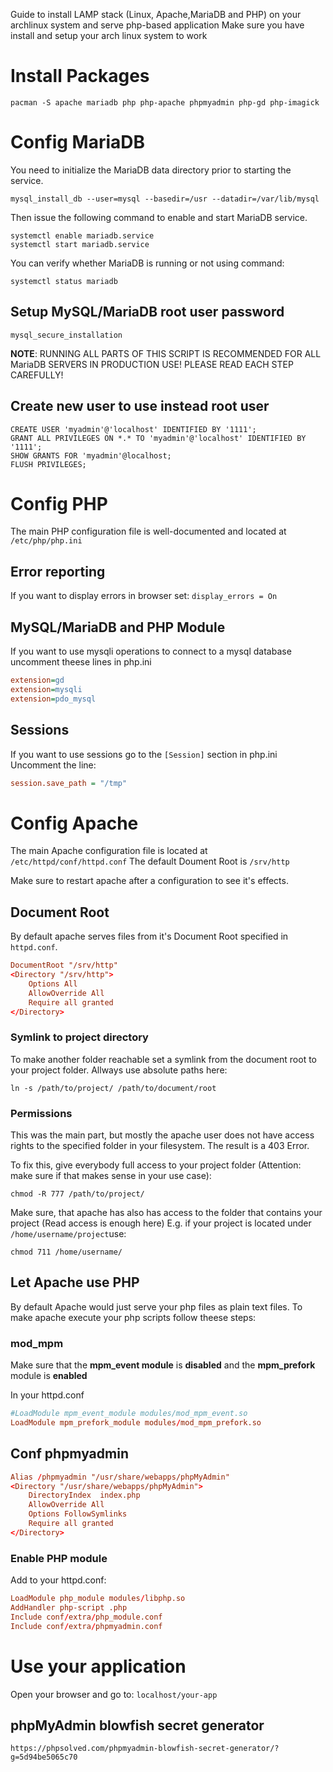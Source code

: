 Guide to install LAMP stack (Linux, Apache,MariaDB and PHP) on your archlinux system and serve php-based application
Make sure you have install and setup your arch linux system to work

# Install Packages

`pacman -S apache mariadb php php-apache phpmyadmin php-gd php-imagick`

# Config MariaDB

You need to initialize the MariaDB data directory prior to starting the service.

```
mysql_install_db --user=mysql --basedir=/usr --datadir=/var/lib/mysql
```

Then issue the following command to enable and start MariaDB service.

```
systemctl enable mariadb.service
systemctl start mariadb.service
```

You can verify whether MariaDB is running or not using command:

```
systemctl status mariadb
```

## Setup MySQL/MariaDB root user password

```
mysql_secure_installation
```

**NOTE**: RUNNING ALL PARTS OF THIS SCRIPT IS RECOMMENDED FOR ALL MariaDB SERVERS IN PRODUCTION USE! PLEASE READ EACH STEP CAREFULLY!

## Create new user to use instead root user

```
CREATE USER 'myadmin'@'localhost' IDENTIFIED BY '1111';
GRANT ALL PRIVILEGES ON *.* TO 'myadmin'@'localhost' IDENTIFIED BY '1111';
SHOW GRANTS FOR 'myadmin'@localhost;
FLUSH PRIVILEGES;
```

# Config PHP

The main PHP configuration file is well-documented and located at `/etc/php/php.ini`

## Error reporting

If you want to display errors in browser set: `display_errors = On`

## MySQL/MariaDB and PHP Module

If you want to use mysqli operations to connect to a mysql database uncomment theese lines in php.ini

```ini
extension=gd
extension=mysqli
extension=pdo_mysql
```

## Sessions

If you want to use sessions go to the `[Session]` section in php.ini
Uncomment the line:

```ini
session.save_path = "/tmp"
```

# Config Apache

The main Apache configuration file is located at `/etc/httpd/conf/httpd.conf`
The default Doument Root is `/srv/http`

Make sure to restart apache after a configuration to see it's effects.

## Document Root

By default apache serves files from it's Document Root specified in `httpd.conf`.

```conf
DocumentRoot "/srv/http"
<Directory "/srv/http">
    Options All
    AllowOverride All
    Require all granted
</Directory>
```

### Symlink to project directory

To make another folder reachable set a symlink from the document root to your project folder. Allways use absolute paths here:

```shell
ln -s /path/to/project/ /path/to/document/root
```

### Permissions

This was the main part, but mostly the apache user does not have access rights to the specified folder in your filesystem. The result is a 403 Error.

To fix this, give everybody full access to your project folder (Attention: make sure if that makes sense in your use case):

```shell
chmod -R 777 /path/to/project/
```

Make sure, that apache has also has access to the folder that contains your project (Read access is enough here)
E.g. if your project is located under `/home/username/project`use:

```shell
chmod 711 /home/username/
```

## Let Apache use PHP

By default Apache would just serve your php files as plain text files. To make apache execute your php scripts follow theese steps:

### mod_mpm

Make sure that the **mpm_event module** is **disabled** and the **mpm_prefork** module is **enabled**

In your httpd.conf

```conf
#LoadModule mpm_event_module modules/mod_mpm_event.so
LoadModule mpm_prefork_module modules/mod_mpm_prefork.so
```
## Conf phpmyadmin
```/etc/httpd/conf/extra/phpmyadmin.conf
Alias /phpmyadmin "/usr/share/webapps/phpMyAdmin"
<Directory "/usr/share/webapps/phpMyAdmin">
	DirectoryIndex  index.php
    AllowOverride All
    Options FollowSymlinks
    Require all granted
</Directory>
```

### Enable PHP module

Add to your httpd.conf:

```conf
LoadModule php_module modules/libphp.so
AddHandler php-script .php
Include	conf/extra/php_module.conf
Include conf/extra/phpmyadmin.conf
```

# Use your application

Open your browser and go to: `localhost/your-app`

## phpMyAdmin blowfish secret generator

`https://phpsolved.com/phpmyadmin-blowfish-secret-generator/?g=5d94be5065c70`
